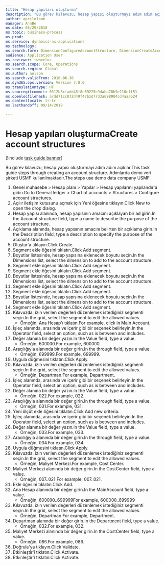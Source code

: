 ```yaml
--- 
title: "Hesap yapıları oluşturma"
description: "Bu görev kılavuzu, hesap yapısı oluşturmayı adım adım açıklar."
author: aprilolson
manager: AnnBe
ms.date: 08/29/2018
ms.topic: business-process
ms.prod: 
ms.service: dynamics-ax-applications
ms.technology: 
ms.search.form: DimensionConfigureAccountStructure, DimensionCreateAccountStructure, DimensionHierarchyAddLevel, DimensionHierarchyConstraintActivate
audience: Application User
ms.reviewer: twheeloc
ms.search.scope: Core, Operations
ms.search.region: Global
ms.author: aolson
ms.search.validFrom: 2016-06-30
ms.dyn365.ops.version: Version 7.0.0
ms.translationtype: HT
ms.sourcegitcommit: 0312b8cfadd45f8e59225e9daba78b9e216cff51
ms.openlocfilehash: a7dd71cc072d49f47b1d77d3a688984cd4aaa624
ms.contentlocale: tr-tr
ms.lasthandoff: 09/14/2018

---
```

# <a name="create-account-structures"></a><span data-ttu-id="552f4-103">Hesap yapıları oluşturma</span><span class="sxs-lookup"><span data-stu-id="552f4-103">Create account structures</span></span>

[!include [task guide banner](../../includes/task-guide-banner.md)]

<span data-ttu-id="552f4-104">Bu görev kılavuzu, hesap yapısı oluşturmayı adım adım açıklar.</span><span class="sxs-lookup"><span data-stu-id="552f4-104">This task guide steps through creating an account structure.</span></span> <span data-ttu-id="552f4-105">Adımlarda demo veri şirketi USMF kullanılmaktadır.</span><span class="sxs-lookup"><span data-stu-id="552f4-105">The steps use demo data company USMF.</span></span>

1. <span data-ttu-id="552f4-106">Genel muhasebe > Hesap planı > Yapılar > Hesap yapılarını yapılandır'a gidin.</span><span class="sxs-lookup"><span data-stu-id="552f4-106">Go to General ledger > Chart of accounts > Structures > Configure account structures.</span></span>
2. <span data-ttu-id="552f4-107">Açılır iletişim kutusunu açmak için Yeni öğesine tıklayın.</span><span class="sxs-lookup"><span data-stu-id="552f4-107">Click New to open the drop dialog.</span></span>
3. <span data-ttu-id="552f4-108">Hesap yapısı alanında, hesap yapısının amacını açıklayan bir ad girin.</span><span class="sxs-lookup"><span data-stu-id="552f4-108">In the Account structure field, type a name to describe the purpose of the account structure.</span></span>
4. <span data-ttu-id="552f4-109">Açıklama alanında, hesap yapısının amacını belirten bir açıklama girin.</span><span class="sxs-lookup"><span data-stu-id="552f4-109">In the Description field, type a description to specify the purpose of the account structure.</span></span>
5. <span data-ttu-id="552f4-110">Oluştur'a tıklayın.</span><span class="sxs-lookup"><span data-stu-id="552f4-110">Click Create.</span></span>
6. <span data-ttu-id="552f4-111">Segment ekle öğesini tıklatın.</span><span class="sxs-lookup"><span data-stu-id="552f4-111">Click Add segment.</span></span>
7. <span data-ttu-id="552f4-112">Boyutlar listesinde, hesap yapısına eklenecek boyutu seçin.</span><span class="sxs-lookup"><span data-stu-id="552f4-112">In the Dimensions list, select the dimension to add to the account structure.</span></span>
8. <span data-ttu-id="552f4-113">Segment ekle öğesini tıklatın.</span><span class="sxs-lookup"><span data-stu-id="552f4-113">Click Add segment.</span></span>
9. <span data-ttu-id="552f4-114">Segment ekle öğesini tıklatın.</span><span class="sxs-lookup"><span data-stu-id="552f4-114">Click Add segment.</span></span>
10. <span data-ttu-id="552f4-115">Boyutlar listesinde, hesap yapısına eklenecek boyutu seçin.</span><span class="sxs-lookup"><span data-stu-id="552f4-115">In the Dimensions list, select the dimension to add to the account structure.</span></span>
11. <span data-ttu-id="552f4-116">Segment ekle öğesini tıklatın.</span><span class="sxs-lookup"><span data-stu-id="552f4-116">Click Add segment.</span></span>
12. <span data-ttu-id="552f4-117">Segment ekle öğesini tıklatın.</span><span class="sxs-lookup"><span data-stu-id="552f4-117">Click Add segment.</span></span>
13. <span data-ttu-id="552f4-118">Boyutlar listesinde, hesap yapısına eklenecek boyutu seçin.</span><span class="sxs-lookup"><span data-stu-id="552f4-118">In the Dimensions list, select the dimension to add to the account structure.</span></span>
14. <span data-ttu-id="552f4-119">Segment ekle öğesini tıklatın.</span><span class="sxs-lookup"><span data-stu-id="552f4-119">Click Add segment.</span></span>
15. <span data-ttu-id="552f4-120">Kılavuzda, izin verilen değerleri düzenlemek istediğiniz segmenti seçin.</span><span class="sxs-lookup"><span data-stu-id="552f4-120">In the grid, select the segment to edit the allowed values.</span></span>
    * <span data-ttu-id="552f4-121">Örneğin, Ana Hesap'ı tıklatın.</span><span class="sxs-lookup"><span data-stu-id="552f4-121">For example, click in Main Account.</span></span>  
16. <span data-ttu-id="552f4-122">İşleç alanında, arasında ve içerir gibi bir seçenek belirleyin.</span><span class="sxs-lookup"><span data-stu-id="552f4-122">In the Operator field, select an option, such as is between and includes.</span></span>
17. <span data-ttu-id="552f4-123">Değer alanına bir değer yazın.</span><span class="sxs-lookup"><span data-stu-id="552f4-123">In the Value field, type a value.</span></span>
    * <span data-ttu-id="552f4-124">Örneğin, 600000.</span><span class="sxs-lookup"><span data-stu-id="552f4-124">For example, 600000.</span></span>  
18. <span data-ttu-id="552f4-125">Aracılığıyla alanında bir değer girin.</span><span class="sxs-lookup"><span data-stu-id="552f4-125">In the through field, type a value.</span></span>
    * <span data-ttu-id="552f4-126">Örneğin, 699999.</span><span class="sxs-lookup"><span data-stu-id="552f4-126">For example, 699999.</span></span>  
19. <span data-ttu-id="552f4-127">Uygula düğmesini tıklatın.</span><span class="sxs-lookup"><span data-stu-id="552f4-127">Click Apply.</span></span>
20. <span data-ttu-id="552f4-128">Kılavuzda, izin verilen değerleri düzenlemek istediğiniz segmenti seçin.</span><span class="sxs-lookup"><span data-stu-id="552f4-128">In the grid, select the segment to edit the allowed values.</span></span>
    * <span data-ttu-id="552f4-129">Örneğin, Departman.</span><span class="sxs-lookup"><span data-stu-id="552f4-129">For example, Department.</span></span>  
21. <span data-ttu-id="552f4-130">İşleç alanında, arasında ve içerir gibi bir seçenek belirleyin.</span><span class="sxs-lookup"><span data-stu-id="552f4-130">In the Operator field, select an option, such as is between and includes.</span></span>
22. <span data-ttu-id="552f4-131">Değer alanına bir değer yazın.</span><span class="sxs-lookup"><span data-stu-id="552f4-131">In the Value field, type a value.</span></span>
    * <span data-ttu-id="552f4-132">Örneğin, 022.</span><span class="sxs-lookup"><span data-stu-id="552f4-132">For example, 022.</span></span>  
23. <span data-ttu-id="552f4-133">Aracılığıyla alanında bir değer girin.</span><span class="sxs-lookup"><span data-stu-id="552f4-133">In the through field, type a value.</span></span>
    * <span data-ttu-id="552f4-134">Örneğin, 031.</span><span class="sxs-lookup"><span data-stu-id="552f4-134">For example, 031.</span></span>  
24. <span data-ttu-id="552f4-135">Yeni ölçüt ekle öğesini tıklatın.</span><span class="sxs-lookup"><span data-stu-id="552f4-135">Click Add new criteria.</span></span>
25. <span data-ttu-id="552f4-136">İşleç alanında, arasında ve içerir gibi bir seçenek belirleyin.</span><span class="sxs-lookup"><span data-stu-id="552f4-136">In the Operator field, select an option, such as is between and includes.</span></span>
26. <span data-ttu-id="552f4-137">Değer alanına bir değer yazın.</span><span class="sxs-lookup"><span data-stu-id="552f4-137">In the Value field, type a value.</span></span>
    * <span data-ttu-id="552f4-138">Örneğin, 033.</span><span class="sxs-lookup"><span data-stu-id="552f4-138">For example, 033.</span></span>  
27. <span data-ttu-id="552f4-139">Aracılığıyla alanında bir değer girin.</span><span class="sxs-lookup"><span data-stu-id="552f4-139">In the through field, type a value.</span></span>
    * <span data-ttu-id="552f4-140">Örneğin, 034.</span><span class="sxs-lookup"><span data-stu-id="552f4-140">For example, 034.</span></span>  
28. <span data-ttu-id="552f4-141">Uygula düğmesini tıklatın.</span><span class="sxs-lookup"><span data-stu-id="552f4-141">Click Apply.</span></span>
29. <span data-ttu-id="552f4-142">Kılavuzda, izin verilen değerleri düzenlemek istediğiniz segmenti seçin.</span><span class="sxs-lookup"><span data-stu-id="552f4-142">In the grid, select the segment to edit the allowed values.</span></span>
    * <span data-ttu-id="552f4-143">Örneğin, Maliyet Merkezi.</span><span class="sxs-lookup"><span data-stu-id="552f4-143">For example, Cost Center.</span></span>  
30. <span data-ttu-id="552f4-144">Maliyet Merkezi alanında bir değer girin.</span><span class="sxs-lookup"><span data-stu-id="552f4-144">In the CostCenter field, type a value.</span></span>
    * <span data-ttu-id="552f4-145">Örneğin, 007..021.</span><span class="sxs-lookup"><span data-stu-id="552f4-145">For example, 007..021.</span></span>  
31. <span data-ttu-id="552f4-146">Ekle öğesini tıklatın.</span><span class="sxs-lookup"><span data-stu-id="552f4-146">Click Add.</span></span>
32. <span data-ttu-id="552f4-147">Ana Hesap alanında bir değer girin.</span><span class="sxs-lookup"><span data-stu-id="552f4-147">In the MainAccount field, type a value.</span></span>
    * <span data-ttu-id="552f4-148">Örneğin, 600000..699999</span><span class="sxs-lookup"><span data-stu-id="552f4-148">For example, 600000..699999</span></span>  
33. <span data-ttu-id="552f4-149">Kılavuzda, izin verilen değerleri düzenlemek istediğiniz segmenti seçin.</span><span class="sxs-lookup"><span data-stu-id="552f4-149">In the grid, select the segment to edit the allowed values.</span></span>
    * <span data-ttu-id="552f4-150">Örneğin, Departman.</span><span class="sxs-lookup"><span data-stu-id="552f4-150">For example, Department.</span></span>  
34. <span data-ttu-id="552f4-151">Departman alanında bir değer girin.</span><span class="sxs-lookup"><span data-stu-id="552f4-151">In the Department field, type a value.</span></span>
    * <span data-ttu-id="552f4-152">Örneğin, 032.</span><span class="sxs-lookup"><span data-stu-id="552f4-152">For example, 032.</span></span>  
35. <span data-ttu-id="552f4-153">Maliyet Merkezi alanında bir değer girin.</span><span class="sxs-lookup"><span data-stu-id="552f4-153">In the CostCenter field, type a value.</span></span>
    * <span data-ttu-id="552f4-154">Örneğin, 086.</span><span class="sxs-lookup"><span data-stu-id="552f4-154">For example, 086.</span></span>  
36. <span data-ttu-id="552f4-155">Doğrula'ya tıklayın.</span><span class="sxs-lookup"><span data-stu-id="552f4-155">Click Validate.</span></span>
37. <span data-ttu-id="552f4-156">Etkinleştir'i tıklatın.</span><span class="sxs-lookup"><span data-stu-id="552f4-156">Click Activate.</span></span>
38. <span data-ttu-id="552f4-157">Etkinleştir'i tıklatın.</span><span class="sxs-lookup"><span data-stu-id="552f4-157">Click Activate.</span></span>


